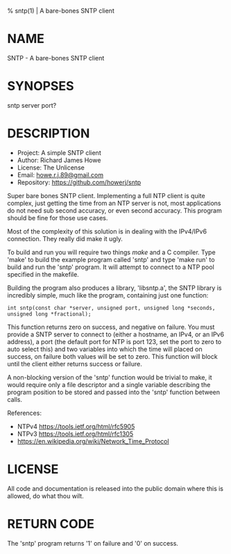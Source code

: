 % sntp(1) | A bare-bones SNTP client

# NAME

SNTP - A bare-bones SNTP client

# SYNOPSES

sntp server port?

# DESCRIPTION

- Project:    A simple SNTP client
- Author:     Richard James Howe
- License:    The Unlicense
- Email:      howe.r.j.89@gmail.com
- Repository: https://github.com/howerj/sntp

Super bare bones SNTP client. Implementing a full NTP client is quite complex,
just getting the time from an NTP server is not, most applications do not need
sub second accuracy, or even second accuracy. This program should be fine for
those use cases.

Most of the complexity of this solution is in dealing with the IPv4/IPv6
connection. They really did make it ugly.

To build and run you will require two things *make* and a C compiler. Type
'make' to build the example program called 'sntp' and type 'make run' to build
and run the 'sntp' program. It will attempt to connect to a NTP pool specified
in the makefile.

Building the program also produces a library, 'libsntp.a', the SNTP library is
incredibly simple, much like the program, containing just one function:

	int sntp(const char *server, unsigned port, unsigned long *seconds, unsigned long *fractional);

This function returns zero on success, and negative on failure. You must
provide a SNTP server to connect to (either a hostname, an IPv4, or an IPv6
address), a port (the default port for NTP is port 123, set the port to zero to
auto select this) and two variables into which the time will placed on success,
on failure both values will be set to zero. This function will block until the
client either returns success or failure.

A non-blocking version of the 'sntp' function would be trivial to make, it
would require only a file descriptor and a single variable describing the
program position to be stored and passed into the 'sntp' function between
calls.

References:

- NTPv4 <https://tools.ietf.org/html/rfc5905>
- NTPv3 <https://tools.ietf.org/html/rfc1305>
- <https://en.wikipedia.org/wiki/Network_Time_Protocol>

# LICENSE

All code and documentation is released into the public domain where this is
allowed, do what thou wilt.

# RETURN CODE

The 'sntp' program returns '1' on failure and '0' on success.


